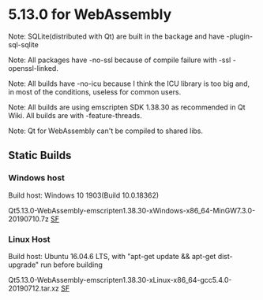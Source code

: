 # 5.13.0 for WebAssembly

Note: SQLite(distributed with Qt) are built in the backage and have -plugin-sql-sqlite

Note: All packages have -no-ssl because of compile failure with -ssl -openssl-linked.

Note: All builds have -no-icu because I think the ICU library is too big and, in most of the conditions, useless for common users.

Note: All builds are using emscripten SDK 1.38.30 as recommended in Qt Wiki. All builds are with -feature-threads.

Note: Qt for WebAssembly can't be compiled to shared libs.

## Static Builds

### Windows host

Build host: Windows 10 1903(Build 10.0.18362)

Qt5.13.0-WebAssembly-emscripten1.38.30-xWindows-x86_64-MinGW7.3.0-20190710.7z [SF](https://sourceforge.net/projects/fsu0413-qtbuilds/files/Qt5.13/WebAssembly/Windows-x86_64-hosted/Qt5.13.0-WebAssembly-emscripten1.38.30-xWindows-x86_64-MinGW7.3.0-20190710.7z)

### Linux Host

Build host: Ubuntu 16.04.6 LTS, with "apt-get update && apt-get dist-upgrade" run before building

Qt5.13.0-WebAssembly-emscripten1.38.30-xLinux-x86_64-gcc5.4.0-20190712.tar.xz [SF](https://sourceforge.net/projects/fsu0413-qtbuilds/files/Qt5.13/WebAssembly/Linux-x86_64-hosted/Qt5.13.0-WebAssembly-emscripten1.38.30-xLinux-x86_64-gcc5.4.0-20190712.tar.xz)
